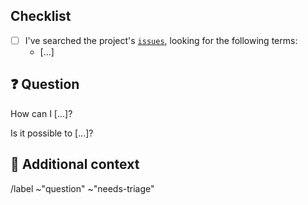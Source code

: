 <!-- Ask a question about this project 🎓 -->

## Checklist

<!-- Mark with an `x` all the checkboxes that apply (like `[x]`) -->

- [ ] I've searched the project's [`issues`][1], looking for the following terms:
  - [...]

## ❓ Question

<!-- What is your question -->

How can I [...]?

Is it possible to [...]?

## 📎 Additional context

<!-- Add any other context or screenshots about the feature request here. -->

[1]: https://gitlab.com/manoelpqueiroz/galactipy/-/issues

/label ~"question" ~"needs-triage"
